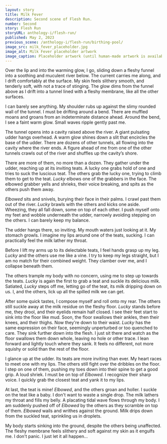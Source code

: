 ```yaml
---
layout: story
title: Milk Fever
description: Second scene of Flesh Run.
number: Second
story: Flesh Run
storyURL: anthology-i/flesh-run/
published: May 2, 2023
previous_scene: /anthology-i/flesh-run/birthing-pool/
image_src: milk_fever_placeholder.jpg
image_alt: Milk Fever placeholder artwork
image_caption: Placeholder artwork (until human-made artwork is available) generated by Schizoid Nightmares on April 26, 2023, using <a href='https://creator.nightcafe.studio/creation/0Co6EK9h4RVLI0fXGEA5' target='_blank'>NightCafe</a> (Stable Diffusion v1.5), licensed under <a href='https://creativecommons.org/publicdomain/zero/1.0/' target='_blank'>CC0 1.0</a>.
---
```


Over the lip and into the warming glow, I go, sliding down a fleshy funnel into a soothing and muculent river below. The current carries me along, and I drift comfortably at the surface. My skin feels slithery smooth, and tenderly soft, with not a trace of stinging. The glow dims from the funnel above as I drift into a tunnel lined with a fleshy membrane, like all the other surfaces.

I can barely see anything. My shoulder rubs up against the slimy rounded wall of the tunnel. I must be drifting around a bend. There are muffled moans and groans from an indeterminate distance ahead. Around the bend, I see a faint warm glow. Small waves ripple gently past me.

The tunnel opens into a cavity raised above the river. A giant pulsating udder hangs overhead. A warm glow shines down a slit that encircles the base of the udder. There are dozens of other tunnels, all flowing into the cavity where the river ends. A figure ahead of me from one of the other tunnels crawls out of the river and shuffles up the cavity’s shore.

There are more of them, no more than a dozen. They gather under the udder, reaching up at its inviting teats. A lucky one grabs hold of one and tries to suck the luscious teat. The others grab the lucky one, trying to climb them to get to the teat. *Lucky* elbows one of the grabbers in the face. The elbowed grabber yells and shrieks, their voice breaking, and spits as the others push them away.

*Elbowed* sits and snivels, burying their face in their palms. I crawl past them out of the river. *Lucky* brawls with the others and kicks one aside. Wheezing, they all fall down, some on top of each other. I push myself onto my feet and wobble underneath the udder, narrowly avoiding stepping on the others. I can barely keep my balance.

The udder hangs there, so inviting. My mouth waters just looking at it. My stomach growls. I imagine my lips around one of the teats, sucking. I can practically feel the milk lather my throat.

Before I lift my arms up to its delectable teats, I feel hands grasp up my leg. *Lucky* and the others use me like a vine. I try to keep my legs straight, but I am no match for their combined weight. They clamber over me, and I collapse beneath them.

The others trample my body with no concern, using me to step up towards the teats. *Lucky* is again the first to grab a teat and suckle its delicious milk. Satiated, *Lucky* steps off me, letting go of the teat, its milk dripping down on us. I, and the others, lick up all the spilled milk we can get.

After some quick tastes, I compose myself and roll onto my rear. The others still suckle away at the milk residue on the fleshy floor. *Lucky* stands before me, they drool, and their eyelids remain half closed. I see their feet start to sink into the floor like mud. Soon, the floor swallows their ankles, then their knees, and their thighs. Now they're down to their waist. *Lucky* has the same expression on their face, seemingly unperturbed or too quenched to care. They sink further down into the flesh. I just sit there and watch as the floor swallows them down whole, leaving no hole or other trace. I lean forward and lightly touch where they sank. It feels no different, not more squishy or solid than the rest of the floor.

I glance up at the udder. Its teats are more inviting than ever. My heart races to meet one with my lips. The others still fight over the dribbles on the floor. I step on one of them, pushing my toes down into their spine to get a good grip. A loud shriek. I must be on top of *Elbowed*. I recognize their sharp voice. I quickly grab the closest teat and yank it to my lips.

At last, the teat is mine! *Elbowed*, and the others groan and holler. I suckle on the teat like a baby. I don't want to waste a single drop. The milk lathers my throat and fills my belly. A placating tidal wave flows through my body. I am suddenly pushed off of *Elbowed* by the others as they scramble on top of them. *Elbowed* wails and writhes against the ground. Milk drips down from the suckled teat, sprinkling us in droplets.

My body starts sinking into the ground, despite the others being unaffected. The fleshy membrane feels slithery and soft against my skin as it engulfs me. I don't panic. I just let it all happen...